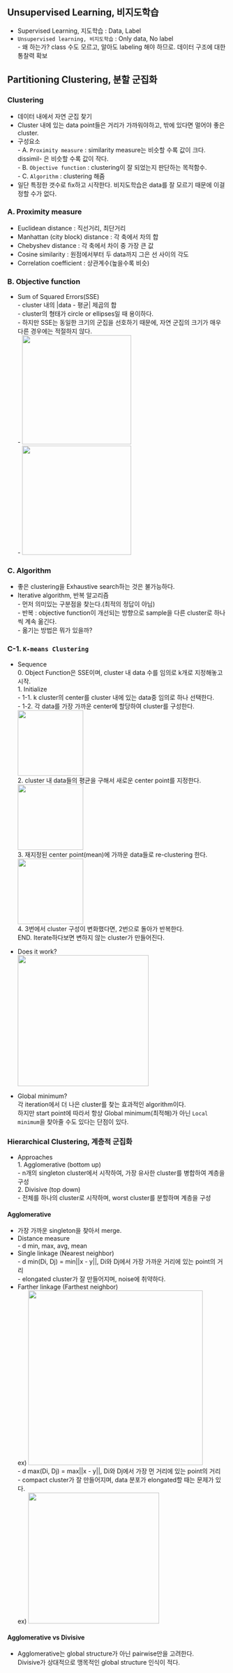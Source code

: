 ## Unsupervised Learning, 비지도학습
- Supervised Learning, 지도학습 : Data, Label
- `Unsupervised learning, 비지도학습` : Only data, No label
<br> - 왜 하는가? class 수도 모르고, 알아도 labeling 해야 하므로. 데이터 구조에 대한 통찰력 확보

## Partitioning Clustering, 분할 군집화
### Clustering
- 데이터 내에서 자연 군집 찾기
- Cluster 내에 있는 data point들은 거리가 가까워야하고, 밖에 있다면 멀어야 좋은 cluster.
- 구성요소
<br> - A. `Proximity measure` : similarity measure는 비슷할 수록 값이 크다. dissimil- 은 비슷할 수록 값이 작다.
<br> - B. `Objective function` : clustering이 잘 되었는지 판단하는 목적함수.
<br> - C. `Algorithm` : clustering 해줌
- 일단 특정한 갯수로 fix하고 시작한다. 비지도학습은 data를 잘 모르기 때문에 이걸 정할 수가 없다.

### A. Proximity measure
- Euclidean distance : 직선거리, 최단거리
- Manhattan (city block) distance : 각 축에서 차의 합
- Chebyshev distance : 각 축에서 차이 중 가장 큰 값
- Cosine similarity : 원점에서부터 두 data까지 그은 선 사이의 각도
- Correlation coefficient : 상관계수(높을수록 비슷)

### B. Objective function
- Sum of Squared Errors(SSE)
<br> - cluster 내의 |data - 평균| 제곱의 합
<br> - cluster의 형태가 circle or ellipses일 때 용이하다.
<br> - 하지만 SSE는 동일한 크기의 군집을 선호하기 때문에, 자연 군집의 크기가 매우 다른 경우에는 적절하지 않다.
<br> - <img width="250" src="https://user-images.githubusercontent.com/89369520/142587203-39c282e4-fe7c-4474-8898-6a36890a28b1.png">
<br> - <img width="250" src="https://user-images.githubusercontent.com/89369520/142587323-26d457ee-7dff-4f7d-ab7c-24a24753a572.png">

### C. Algorithm
- 좋은 clustering을 Exhaustive search하는 것은 불가능하다.
- Iterative algorithm, 반복 알고리즘
<br> - 먼저 의미있는 구분점을 찾는다.(최적의 정답이 아님)
<br> - 반복 : objective function이 개선되는 방향으로 sample을 다른 cluster로 하나씩 계속 옮긴다.
<br> - 옮기는 방법은 뭐가 있을까?

### C-1. `K-means Clustering`
- Sequence
<br> 0. Object Function은 SSE이며, cluster 내 data 수를 임의로 k개로 지정해놓고 시작.
<br> 1. Initialize
<br> - 1-1. k cluster의 center를 cluster 내에 있는 data중 임의로 하나 선택한다.
<br> - 1-2. 각 data를 가장 가까운 center에 할당하여 cluster를 구성한다.
<br> <img width="150" src="https://user-images.githubusercontent.com/89369520/142590137-4bad5345-3595-474b-8dfd-9c9e3dc7ca86.png">
<br> 2. cluster 내 data들의 평균을 구해서 새로운 center point를 지정한다.
<br> <img width="150" src="https://user-images.githubusercontent.com/89369520/142590209-14264f19-b585-4118-8725-281cb777c8e4.png">
<br> 3. 재지정된 center point(mean)에 가까운 data들로 re-clustering 한다.
<br> <img width="150" src="https://user-images.githubusercontent.com/89369520/142590231-7d9b9bcb-bbb1-4e55-943e-372780a748d0.png">
<br> 4. 3번에서 cluster 구성이 변화했다면, 2번으로 돌아가 반복한다.
<br> END. Iterate하다보면 변하지 않는 cluster가 만들어진다.

- Does it work?
<br> <img width="300" src="https://user-images.githubusercontent.com/89369520/142591005-27da0606-3141-4463-b90b-76b4da3780cd.png">

- Global minimum?
<br> 각 iteration에서 더 나은 cluster를 찾는 효과적인 algorithm이다.
<br> 하지만 start point에 따라서 항상 Global minimum(최적해)가 아닌 `Local minimum`을 찾아줄 수도 있다는 단점이 있다.

### Hierarchical Clustering, 계층적 군집화
- Approaches
<br> 1. Agglomerative (bottom up)
<br> - n개의 singleton cluster에서 시작하여, 가장 유사한 cluster를 병합하여 계층을 구성
<br> 2. Divisive (top down)
<br> - 전체를 하나의 cluster로 시작하며, worst cluster를 분할하며 계층을 구성

#### Agglomerative
- 가장 가까운 singleton을 찾아서 merge.
- Distance measure
<br> - d min, max, avg, mean
- Single linkage (Nearest neighbor)
<br> - d min(Di, Dj) = min||x - y||, Di와 Dj에서 가장 가까운 거리에 있는 point의 거리
<br> - elongated cluster가 잘 만들어지며, noise에 취약하다.
- Farther linkage (Farthest neighbor)
<br> ex) <img width="400" src="https://user-images.githubusercontent.com/89369520/143546060-4b21529f-d292-47a5-a740-0f8b6e48d1a8.png">
<br> - d max(Di, Dj) = max||x - y||, Di와 Dj에서 가장 먼 거리에 있는 point의 거리
<br> - compact cluster가 잘 만들어지며, data 분포가 elongated할 때는 문제가 있다.
<br> ex) <img width="300" src="https://user-images.githubusercontent.com/89369520/143546028-58354b0c-0933-4341-94e6-942e3b2f00da.png">

#### Agglomerative vs Divisive
- Agglomerative는 global structure가 아닌 pairwise만을 고려한다.
<br> Divisive가 상대적으로 맹목적인 global structure 인식이 적다.
